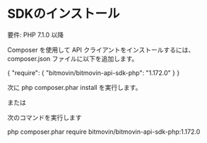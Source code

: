 # SDKのインストール

要件: PHP 7.1.0 以降

Composer を使用して API クライアントをインストールするには、composer.json ファイルに以下を追加します。

{
"require":
  {
    "bitmovin/bitmovin-api-sdk-php": "1.172.0"
  }
}

次に php composer.phar install を実行します。

または

次のコマンドを実行します

php composer.phar require bitmovin/bitmovin-api-sdk-php:1.172.0
